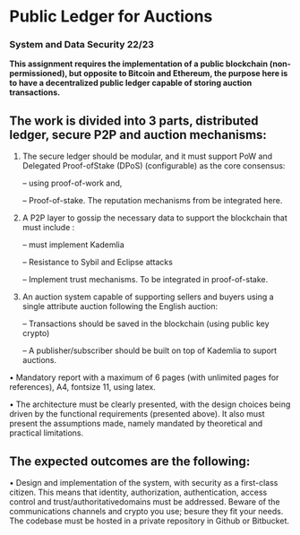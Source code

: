 
# Public Ledger for Auctions
### System and Data Security 22/23


**This assignment requires the implementation of a public blockchain (non-permissioned), but opposite to Bitcoin and Ethereum, the purpose here is to have a decentralized public ledger capable of storing auction transactions.**

##  The work is divided into 3 parts, distributed ledger, secure P2P and auction mechanisms:
1. The secure ledger should be modular, and it must support PoW and Delegated Proof-ofStake (DPoS) (configurable) as the core consensus:

    – using proof-of-work and,

    – Proof-of-stake. The reputation mechanisms from be integrated here.


2. A P2P layer to gossip the necessary data to support the blockchain that must include :

    – must implement Kademlia

    – Resistance to Sybil and Eclipse attacks

    – Implement trust mechanisms. To be integrated in proof-of-stake.


3. An auction system capable of supporting sellers and buyers using a single attribute auction following the English auction:

    – Transactions should be saved in the blockchain (using public key crypto)

    – A publisher/subscriber should be built on top of Kademlia to suport auctions.


• Mandatory report with a maximum of 6 pages (with unlimited pages for references), A4,
fontsize 11, using latex.

• The architecture must be clearly presented, with the design choices being driven by the
functional requirements (presented above). It also must present the assumptions made,
namely mandated by theoretical and practical limitations.

## The expected outcomes are the following:
• Design and implementation of the system, with security as a first-class citizen. This means that
identity, authorization, authentication, access control and trust/authoritativedomains must
be addressed. Beware of the communications channels and crypto you use; besure they fit
your needs. The codebase must be hosted in a private repository in Github or Bitbucket.

